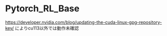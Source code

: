 # Pytorch_RL_Base

https://developer.nvidia.com/blog/updating-the-cuda-linux-gpg-repository-key/ によりcu113以外では動作未確認
